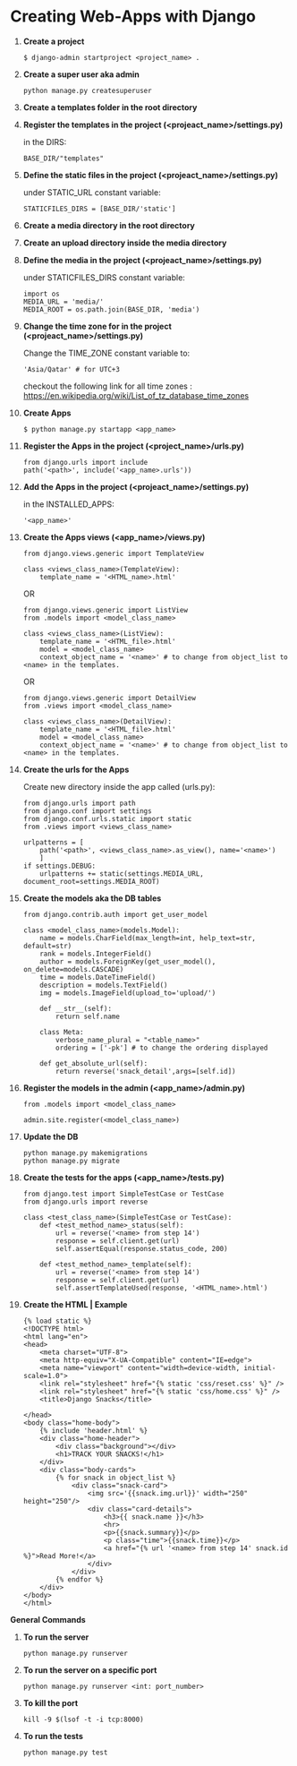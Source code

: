 # Creating Web-Apps with Django

1. **Create a project**
    ```
    $ django-admin startproject <project_name> .
    ```
2. **Create a super user aka admin**
    ```
    python manage.py createsuperuser
    ```
3. **Create a templates folder in the root directory**

4. **Register the templates in the project (<projeact_name>/settings.py)**

    in the DIRS:
    ```
    BASE_DIR/"templates"
    ```
5. **Define the static files in the project (<projeact_name>/settings.py)**

    under STATIC_URL constant variable:
    ```
    STATICFILES_DIRS = [BASE_DIR/'static']
    ```
6. **Create a media directory in the root directory**

7. **Create an upload directory inside the media directory**

8. **Define the media in the project (<projeact_name>/settings.py)**

    under STATICFILES_DIRS constant variable:
    ```
    import os
    MEDIA_URL = 'media/'
    MEDIA_ROOT = os.path.join(BASE_DIR, 'media')
    ```
9. **Change the time zone for in the project (<projeact_name>/settings.py)**

    Change the TIME_ZONE constant variable to:
    ```
    'Asia/Qatar' # for UTC+3
    ```
    checkout the following link for all time zones :
    <https://en.wikipedia.org/wiki/List_of_tz_database_time_zones>

10. **Create Apps**
    ```
    $ python manage.py startapp <app_name>
    ```
11. **Register the Apps in the project (<project_name>/urls.py)**
    ```
    from django.urls import include
    path('<path>', include('<app_name>.urls'))
    ```
12. **Add the Apps in the project (<projeact_name>/settings.py)**

    in the INSTALLED_APPS:
    ```
    '<app_name>'
    ```
13. **Create the Apps views (<app_name>/views.py)**
    ```
    from django.views.generic import TemplateView

    class <views_class_name>(TemplateView):
        template_name = '<HTML_name>.html'
    ```
    OR
    ```
    from django.views.generic import ListView
    from .models import <model_class_name>

    class <views_class_name>(ListView):
        template_name = '<HTML_file>.html'
        model = <model_class_name>
        context_object_name = '<name>' # to change from object_list to <name> in the templates.
    ```
    OR
    ```
    from django.views.generic import DetailView
    from .views import <model_class_name>

    class <views_class_name>(DetailView):
        template_name = '<HTML_file>.html'
        model = <model_class_name>
        context_object_name = '<name>' # to change from object_list to <name> in the templates.
    ```
14. **Create the urls for the Apps**
    
    Create new directory inside the app called (urls.py):
    ```  
    from django.urls import path
    from django.conf import settings
    from django.conf.urls.static import static
    from .views import <views_class_name>
    
    urlpatterns = [
        path('<path>', <views_class_name>.as_view(), name='<name>')
        ]
    if settings.DEBUG:
        urlpatterns += static(settings.MEDIA_URL, document_root=settings.MEDIA_ROOT)
    ```
15. **Create the models aka the DB tables**
    ```
    from django.contrib.auth import get_user_model

    class <model_class_name>(models.Model):
        name = models.CharField(max_length=int, help_text=str, default=str)
        rank = models.IntegerField()
        author = models.ForeignKey(get_user_model(), on_delete=models.CASCADE)
        time = models.DateTimeField()
        description = models.TextField()
        img = models.ImageField(upload_to='upload/')
    
        def __str__(self):
            return self.name
            
        class Meta:
            verbose_name_plural = "<table_name>"
            ordering = ['-pk'] # to change the ordering displayed
            
        def get_absolute_url(self):
            return reverse('snack_detail',args=[self.id])
    ```
16. **Register the models in the admin (<app_name>/admin.py)**
    ```
    from .models import <model_class_name>
    
    admin.site.register(<model_class_name>)
    ```
17. **Update the DB**
    ```
    python manage.py makemigrations
    python manage.py migrate
    ```
18. **Create the tests for the apps (<app_name>/tests.py)**
    ```
    from django.test import SimpleTestCase or TestCase
    from django.urls import reverse
    
    class <test_class_name>(SimpleTestCase or TestCase):
        def <test_method_name>_status(self):
            url = reverse('<name> from step 14')
            response = self.client.get(url)
            self.assertEqual(response.status_code, 200)
    
        def <test_method_name>_template(self):
            url = reverse('<name> from step 14')
            response = self.client.get(url)
            self.assertTemplateUsed(response, '<HTML_name>.html')
    ```
19. **Create the HTML | Example**
    ```
    {% load static %}
    <!DOCTYPE html>
    <html lang="en">
    <head>
        <meta charset="UTF-8">
        <meta http-equiv="X-UA-Compatible" content="IE=edge">
        <meta name="viewport" content="width=device-width, initial-scale=1.0">
        <link rel="stylesheet" href="{% static 'css/reset.css' %}" />
        <link rel="stylesheet" href="{% static 'css/home.css' %}" />
        <title>Django Snacks</title>
    
    </head>
    <body class="home-body">
        {% include 'header.html' %}
        <div class="home-header">
            <div class="background"></div>
            <h1>TRACK YOUR SNACKS!</h1>
        </div>
        <div class="body-cards">
            {% for snack in object_list %}
                <div class="snack-card">
                    <img src='{{snack.img.url}}' width="250" height="250"/>
                    <div class="card-details">
                        <h3>{{ snack.name }}</h3>
                        <hr>
                        <p>{{snack.summary}}</p>
                        <p class="time">{{snack.time}}</p>
                        <a href="{% url '<name> from step 14' snack.id %}">Read More!</a>
                    </div>
                </div>
            {% endfor %}
        </div>
    </body>
    </html>
    ```

**General Commands**

1. **To run the server**
    ```
    python manage.py runserver
    ```
2. **To run the server on a specific port**
    ```
    python manage.py runserver <int: port_number>
    ```
3. **To kill the port**
    ```
    kill -9 $(lsof -t -i tcp:8000) 
    ```
4. **To run the tests**
    ```
    python manage.py test
    ``` 
